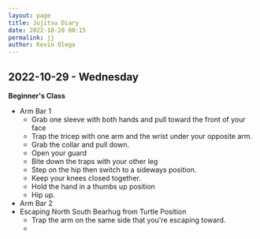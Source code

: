 ```yaml
--- 
layout: page
title: Jujitsu Diary
date: 2022-10-20 00:15
permalink: jj
author: Kevin Olega 
--- 
```


## 2022-10-29 - Wednesday

**Beginner's Class**

- Arm Bar 1
	+ Grab one sleeve with both hands and pull toward the front of your face
	+ Trap the tricep with one arm and the wrist under your opposite arm.
	+ Grab the collar and pull down.
	+ Open your guard
	+ Bite down the traps with your other leg
	+ Step on the hip then switch to a sideways position.
	+ Keep your knees closed together.
	+ Hold the hand in a thumbs up position
	+ Hip up.
- Arm Bar 2	
- Escaping North South Bearhug from Turtle Position
	+ Trap the arm on the same side that you're escaping toward.
	+  